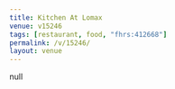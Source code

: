 ```yaml
---
title: Kitchen At Lomax
venue: v15246
tags: [restaurant, food, "fhrs:412668"]
permalink: /v/15246/
layout: venue
---
```

null